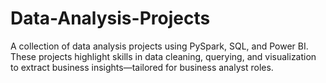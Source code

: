 # Data-Analysis-Projects
A collection of data analysis projects using PySpark, SQL, and Power BI. These projects highlight skills in data cleaning, querying, and visualization to extract business insights—tailored for business analyst roles.
